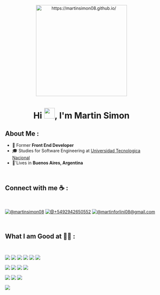 <div align="center" width="50">
    <img alt="https://martinsimon08.github.io/" width="300"/>
</div>
<h1 align="center">Hi <img src="https://media.giphy.com/media/hvRJCLFzcasrR4ia7z/giphy.gif" width="35">, I'm Martin Simon</h1>


## About Me :


- 🏢 Former **Front End Developer**
- 🎓 Studies for Software Engineering at [Universidad Tecnologica Nacional](https://www.frlp.utn.edu.ar)
- 🏡'Lives in **Buenos Aires, Argentina**

<br>

## Connect with me ☕ :

<br>

[![@martinsimon08](https://img.icons8.com/fluency/48/000000/linkedin.png "@martinsimon08")](https://linkedin.com/in/martinsimon08) [![@+5492942650552](https://icons8.com/icon/16713/whatsapp)](https://wa.me/+542942650552) [![@martinforlini08@gmail.com](https://img.icons8.com/fluency/48/000000/apple-mail.png "@martinforlini08@gmail.com")](martinforlini08@gmail.com)

<br>

## What I am Good at 🧑‍💻 :

<br>

<img src="https://img.icons8.com/color/48/000000/html-5--v1.png"/> <img src="https://img.icons8.com/color/48/000000/css3.png"/> <img src="https://img.icons8.com/color/48/000000/sass.png"/> <img src="https://img.icons8.com/color/48/000000/javascript--v1.png"/> <img src="https://img.icons8.com/office/48/000000/react.png"/> <img src="https://img.icons8.com/color/48/000000/nextjs.png"/>

<img src="https://img.icons8.com/color/48/000000/java-coffee-cup-logo--v1.png"/> <img src="https://img.icons8.com/officel/48/000000/php-logo.png"/> <img src="https://img.icons8.com/color/48/python--v1.png"/> <img src="https://img.icons8.com/fluency/48/000000/wordpress.png"/>

<img src="https://img.icons8.com/color/48/000000/mysql-logo.png"/> <img src="https://img.icons8.com/color/48/000000/mongodb.png"/> <img src="https://img.icons8.com/color/48/000000/firebase.png"/>

<img src="https://img.icons8.com/color/48/000000/npm.png"/>

<br>
